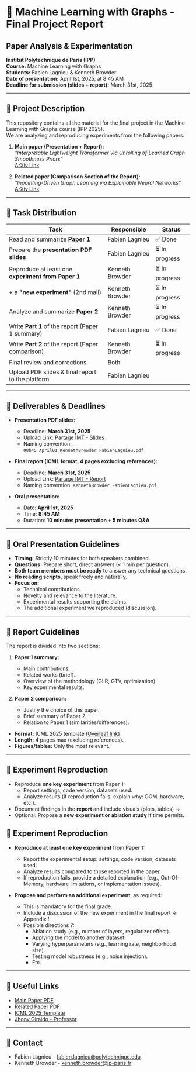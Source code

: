 # 📘 Machine Learning with Graphs - Final Project Report  
## Paper Analysis & Experimentation  
**Institut Polytechnique de Paris (IPP)**  
**Course:** Machine Learning with Graphs  
**Students:** Fabien Lagnieu & Kenneth Browder  
**Date of presentation:** April 1st, 2025, at 8:45 AM  
**Deadline for submission (slides + report):** March 31st, 2025  

---

## 🔹 Project Description  
This repository contains all the material for the final project in the Machine Learning with Graphs course (IPP 2025).  
We are analyzing and reproducing experiments from the following papers:

1. **Main paper (Presentation + Report):**  
   _"Interpretable Lightweight Transformer via Unrolling of Learned Graph Smoothness Priors"_  
   [ArXiv Link](https://arxiv.org/abs/2406.04090)

2. **Related paper (Comparison Section of the Report):**  
   _"Inpainting-Driven Graph Learning via Explainable Neural Networks"_  
   [ArXiv Link](https://ieeexplore.ieee.org/document/10756724)

---

## 🔹 Task Distribution  

| Task                                                | Responsible         | Status        |
|-----------------------------------------------------|---------------------|---------------|
| Read and summarize **Paper 1**                      | Fabien Lagnieu      | ✅ Done       |
| Prepare the **presentation PDF slides**             | Fabien Lagnieu      | ⏳ In progress|
| Reproduce at least one **experiment from Paper 1**  | Kenneth Browder     | ⏳ In progress|
| + a **"new experiment"** (2nd mail)                 | Kenneth Browder     | ⏳ In progress|
| Analyze and summarize **Paper 2**                   | Kenneth Browder     | ⏳ In progress|
| Write **Part 1** of the report (Paper 1 summary)    | Fabien Lagnieu      | ✅ Done       |
| Write **Part 2** of the report (Paper comparison)   | Kenneth Browder     | ⏳ In progress|
| Final review and corrections                        | Both                |               |
| Upload PDF slides & final report to the platform    | Fabien Lagnieu      |               |


---

## 🔹 Deliverables & Deadlines

- **Presentation PDF slides:**  
  - Deadline: **March 31st, 2025**  
  - Upload Link: [Partage IMT - Slides](https://partage.imt.fr/index.php/s/CaiWPT6ZkPTSEsr)  
  - Naming convention: `08h45_April01_KennethBrowder_FabienLagnieu.pdf`  

- **Final report (ICML format, 4 pages excluding references):**  
  - Deadline: **March 31st, 2025**  
  - Upload Link: [Partage IMT - Report](https://partage.imt.fr/index.php/s/gymYkMLBtpc7rae)  
  - Naming convention: `KennethBrowder_FabienLagnieu.pdf`  

- **Oral presentation:**  
  - Date: **April 1st, 2025**  
  - Time: **8:45 AM**  
  - Duration: **10 minutes presentation + 5 minutes Q&A**  

---

## 🔹 Oral Presentation Guidelines

- **Timing:** Strictly 10 minutes for both speakers combined.  
- **Questions:** Prepare short, direct answers (< 1 min per question).  
- **Both team members must be ready** to answer any technical questions.  
- **No reading scripts**, speak freely and naturally.  
- **Focus on:**
  - Technical contributions.
  - Novelty and relevance to the literature.
  - Experimental results supporting the claims.
  - The additional experiment we reproduced (discussion).

---

## 🔹 Report Guidelines

The report is divided into two sections:  
1. **Paper 1 summary:**  
   - Main contributions.  
   - Related works (brief).  
   - Overview of the methodology (GLR, GTV, optimization).  
   - Key experimental results.

2. **Paper 2 comparison:**  
   - Justify the choice of this paper.  
   - Brief summary of Paper 2.  
   - Relation to Paper 1 (similarities/differences).  

- **Format:** ICML 2025 template ([Overleaf link](https://www.overleaf.com/latex/templates/icml2025-template/dhxrkcgkvnkt))  
- **Length:** 4 pages max (excluding references).  
- **Figures/tables:** Only the most relevant.  

---

## 🔹 Experiment Reproduction

- Reproduce **one key experiment** from Paper 1:  
  - Report settings, code version, datasets used.  
  - Analyze results (if reproduction fails, explain why: OOM, hardware, etc.).  
- Document findings in the **report** and include visuals (plots, tables) -> 
- Optional: Propose a **new experiment or ablation study** if time permits.

## 🔹 Experiment Reproduction 

- **Reproduce at least one key experiment** from Paper 1:  
  - Report the experimental setup: settings, code version, datasets used.  
  - Analyze results compared to those reported in the paper.  
  - If reproduction fails, provide a detailed explanation (e.g., Out-Of-Memory, hardware limitations, or implementation issues).

- **Propose and perform an additional experiment**, as required:  
  - This is mandatory for the final grade.  
  - Include a discussion of the new experiment in the final report -> Appendix !
  - Possible directions ?:  
    - Ablation study (e.g., number of layers, regularizer effect).  
    - Applying the model to another dataset.  
    - Varying hyperparameters (e.g., learning rate, neighborhood size).  
    - Testing model robustness (e.g., noise injection).  
    - Etc.

---

## 🔹 Useful Links

- [Main Paper PDF](./Paper1_Interpretable_Lightweight_Transformer_via_Unrolling_of_Learned_Graph_Smoothness_Priors.pdf)  
- [Related Paper PDF](./Paper2_Inpainting-Driven_Graph_Learning_via_Explainable_Neural_Networks.pdf)  
- [ICML 2025 Template](https://www.overleaf.com/latex/templates/icml2025-template/dhxrkcgkvnkt)  
- [Jhony Giraldo - Professor](https://jhonygiraldo.github.io/)  

---

## 🔹 Contact

- Fabien Lagnieu - fabien.lagnieu@polytechnique.edu  
- Kenneth Browder - kenneth.browder@ip-paris.fr  